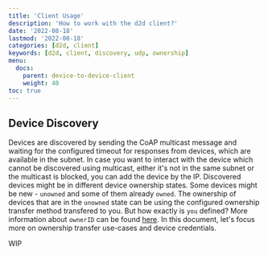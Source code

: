 ```yaml
---
title: 'Client Usage'
description: 'How to work with the d2d client?'
date: '2022-08-18'
lastmod: '2022-08-18'
categories: [d2d, client]
keywords: [d2d, client, discovery, udp, ownership]
menu:
  docs:
    parent: device-to-device-client
    weight: 40
toc: true
---
```


## Device Discovery

Devices are discovered by sending the CoAP multicast message and waiting for the configured timeout for responses from devices, which are available in the subnet. In case you want to interact with the device which cannot be discovered using multicast, either it's not in the same subnet or the multicast is blocked, you can add the device by the IP.
Discovered devices might be in different device ownership states. Some devices might be new - `unowned` and some of them already `owned`. The ownership of devices that are in the `unowned` state can be using the configured ownership transfer method transfered to you. But how exactly is `you` defined? More information about `ownerID` can be found [here](). In this document, let's focus more on ownership transfer use-cases and device credentials.

WIP